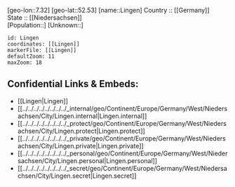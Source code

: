 ﻿---
location: [52.53,7.32] 
mapzoom: [7,12] 
mapmarker: city 
type: City
tags:
- geo/City


SpocWebEntityId: 32032
isDeleted: false
confidential: public

---
[geo-lon::7.32] 
[geo-lat::52.53] 
[name::Lingen] 
Country :: [[Germany]]  
State :: [[Niedersachsen]]  
[Population::] 
[Unknown::] 


```leaflet
id: Lingen
coordinates: [[Lingen]] 
markerFile: [[Lingen]] 
defaultZoom: 11 
maxZoom: 18
```


## Confidential Links & Embeds: 
- [[Lingen|Lingen]]  
- [[../../../../../../../../_internal/geo/Continent/Europe/Germany/West/Niedersachsen/City/Lingen.internal|Lingen.internal]] 
- [[../../../../../../../../_protect/geo/Continent/Europe/Germany/West/Niedersachsen/City/Lingen.protect|Lingen.protect]] 
- [[../../../../../../../../_private/geo/Continent/Europe/Germany/West/Niedersachsen/City/Lingen.private|Lingen.private]] 
- [[../../../../../../../../_personal/geo/Continent/Europe/Germany/West/Niedersachsen/City/Lingen.personal|Lingen.personal]] 
- [[../../../../../../../../_secret/geo/Continent/Europe/Germany/West/Niedersachsen/City/Lingen.secret|Lingen.secret]] 
